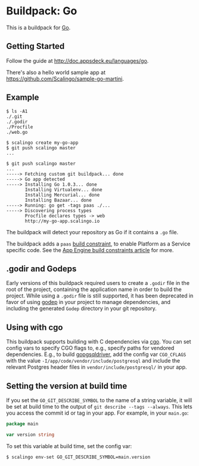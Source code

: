 # Buildpack: Go

This is a buildpack for [Go][go].

## Getting Started

Follow the guide at
<http://doc.appsdeck.eu/languages/go>.

There's also a hello world sample app at
<https://github.com/Scalingo/sample-go-martini>.

## Example

```
$ ls -A1
./.git
./.godir
./Procfile
./web.go

$ scalingo create my-go-app
$ git push scalingo master
...

$ git push scalingo master
...
-----> Fetching custom git buildpack... done
-----> Go app detected
-----> Installing Go 1.0.3... done
       Installing Virtualenv... done
       Installing Mercurial... done
       Installing Bazaar... done
-----> Running: go get -tags paas ./...
-----> Discovering process types
       Procfile declares types -> web
       http://my-go-app.scalingo.io
```

The buildpack will detect your repository as Go if it
contains a `.go` file.

The buildpack adds a `paas` [build constraint][build-constraint],
to enable Platform as a Service specific code. See the [App Engine build constraints article][app-engine-build-constraints]
for more.

[go]: http://golang.org/
[quickstart]: http://doc.appsdeck.eu/languages/go/
[build-constraint]: http://golang.org/pkg/go/build/
[app-engine-build-constraints]: http://blog.golang.org/2013/01/the-app-engine-sdk-and-workspaces-gopath.html

## .godir and Godeps

Early versions of this buildpack required users to
create a `.godir` file in the root of the project,
containing the application name in order to build the
project. While using a `.godir` file is still supported,
it has been deprecated in favor of using
[godep](https://github.com/tools/godep) in your project to
manage dependencies, and including the generated `Godep`
directory in your git repository.

## Using with cgo

This buildpack supports building with C dependencies via
[cgo](http://golang.org/cmd/cgo/). You can set config vars to specify
CGO flags to, e.g., specify paths for vendored dependencies. E.g., to
build [gopgsqldriver](https://github.com/jbarham/gopgsqldriver), add
the config var `CGO_CFLAGS` with the value
`-I/app/code/vendor/include/postgresql` and include the relevant
Postgres header files in `vendor/include/postgresql/` in your app.

## Setting the version at build time

If you set the `GO_GIT_DESCRIBE_SYMBOL` to the name of a
string variable, it will be set at build time to the
output of `git describe --tags --always`. This lets you
access the commit id or tag in your app. For example, in
your `main.go`:

```go
package main

var version string
```

To set this variable at build time, set the config var:

```bash
$ scalingo env-set GO_GIT_DESCRIBE_SYMBOL=main.version
```
